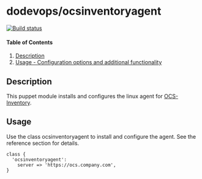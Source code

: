 # dodevops/ocsinventoryagent

[![Build status](https://img.shields.io/travis/dodevops/puppet-ocsinventoryagent.svg)](https://travis-ci.org/dodevops/puppet-githubreleases)

#### Table of Contents

1. [Description](#description)
3. [Usage - Configuration options and additional functionality](#usage)

## Description

This puppet module installs and configures the linux agent for [OCS-Inventory](https://ocsinventory-ng.org/?lang=en).

## Usage

Use the class ocsinventoryagent to install and configure the agent. See the reference section for details.

```
class {
  'ocsinventoryagent':
    server => 'https://ocs.company.com',
}
```
